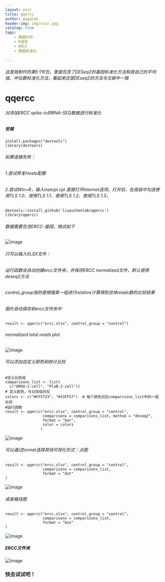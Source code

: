 ```yaml
---
layout: post
title: qqercc
author: gagalab
header-img: img/star.jpg
catalog: true
tags:
    - 数据分析
    - R语言
    - ERCC
    - 数据标准化
    
---
```


###### 这是我制作的第5个R包，里面包含了DESeq2的基因标准化方法和我自己的平均值、中位数标准化方法，看起来还是DEseq2的方法与文献中一致


# qqercc 
###### 对添加ERCC spike-in的RNA-SEQ数据进行标准化
##### 安装

```
install.packages("devtools")
library(devtools)
```

###### 如果连接失败：  
###### 1.尝试修复Hosts配置  
###### 2.尝试Win+R，输入inetcpl.cpl 直接打开Internet选项。打开后，在高级中勾选使用TLS 1.0、使用TLS 1.1、使用TLS 1.2、使用TLS 1.3。

```
devtools::install_github('liuyuchenlab/qqercc')  
library(qqercc)  
```
###### 数据需要包含ERCC-基因，格式如下

![image](https://github.com/user-attachments/assets/e63b865a-7cc6-441a-be71-c73ad5575ad0)


###### 只可以输入XLSX文件：  
###### 运行函数会自动创建ercc文件夹，并保存ERCC normalized文件，默认使用deseq2方法
###### control_group指的是根据某一组进行relative计算得到总体reads数的比较结果
###### 图片自动保存到ercc文件夹中

```
result <- qqercc("ercc.xlsx", control_group = "control")  
```
###### normalized total reads plot  

![image](https://github.com/user-attachments/assets/4e754b12-9064-4a58-bfb2-4ab76a14ba27)

###### 可以添加自定义颜色和统计比较

```
#定义比较组
comparisons_list <- list(
  c("DMSO-2-cell", "PlaB-2-cell"))
# 定义颜色，与比较组对应
colors <- c("#FF5733", "#33FF57")  # 每个颜色对应comparisons_list中的一组比较
#运行函数
result <- qqercc("ercc.xlsx", control_group = "control", 
                 comparisons = comparisons_list, method = "deseq2", 
                 format = "bar", 
                 color = colors
                )
```
![image](https://github.com/user-attachments/assets/7241afa4-73af-4550-944f-343e8919dab8)


###### 可以通过format选择其他可视化形式：点图

```
result <- qqercc("ercc.xlsx", control_group = "control", 
                 comparisons = comparisons_list,
                 format = "dot"
)
```

![image](https://github.com/user-attachments/assets/9910f215-20d4-4eb0-bedd-6053516420c0)

###### 或者箱线图

```
result <- qqercc("ercc.xlsx", control_group = "control", 
                 comparisons = comparisons_list,
                 format = "box"
)
```

![image](https://github.com/user-attachments/assets/e5e39733-85fb-4dbd-a474-7bdda9f61eba)


##### ERCC文件夹

![image](https://github.com/user-attachments/assets/eb67441a-397c-4820-98ff-32f3832acfca)

### 快去试试吧！





